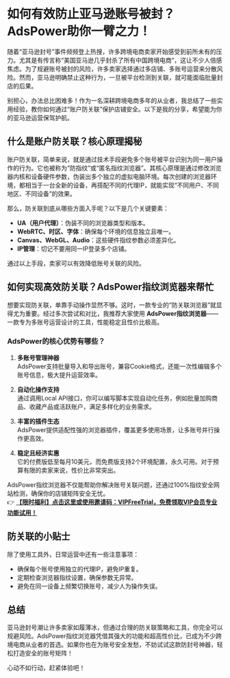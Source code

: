 # 如何有效防止亚马逊账号被封？AdsPower助你一臂之力！

随着“亚马逊封号”事件频频登上热搜，许多跨境电商卖家开始感受到前所未有的压力。尤其是有传言称“美国亚马逊几乎封杀了所有中国跨境电商”，这让不少人倍感焦虑。为了规避账号被封的风险，许多卖家选择通过多店铺、多账号运营来分散风险。然而，亚马逊明确禁止这种行为，一旦被平台检测到关联，就可能面临批量封店的后果。

别担心，办法总比困难多！作为一名深耕跨境电商多年的从业者，我总结了一些实用经验，教你如何通过“账户防关联”保护店铺安全。以下是我的分享，希望能为你的亚马逊运营保驾护航。

## 什么是账户防关联？核心原理揭秘

账户防关联，简单来说，就是通过技术手段避免多个账号被平台识别为同一用户操作的行为。它也被称为“防指纹”或“匿名指纹浏览器”。其核心原理是通过修改浏览器内核和设备硬件参数，伪装出多个独立的虚拟电脑环境。每次创建的浏览器环境，都相当于一台全新的设备，再搭配不同的代理IP，就能实现“不同用户、不同地区、不同设备”的效果。

那么，防关联到底从哪些方面入手呢？以下是几个关键要素：

- **UA（用户代理）**：伪装不同的浏览器类型和版本。
- **WebRTC、时区、字体**：确保每个环境的信息独立且唯一。
- **Canvas、WebGL、Audio**：这些硬件指纹参数必须差异化。
- **IP管理**：切记不要用同一IP登录多个店铺。

通过以上手段，卖家可以有效降低账号关联的风险。

## 如何实现高效防关联？AdsPower指纹浏览器来帮忙

想要实现防关联，单靠手动操作显然不够。这时，一款专业的“防关联浏览器”就显得尤为重要。经过多次尝试和对比，我推荐大家使用 **AdsPower指纹浏览器**——一款专为多账号运营设计的工具，性能稳定且性价比极高。

### AdsPower的核心优势有哪些？

1. **多账号管理神器**  
   AdsPower支持批量导入和导出账号，兼容Cookie格式，还能一次性编辑多个账号信息，极大提升运营效率。

2. **自动化操作支持**  
   通过调用Local API接口，你可以编写脚本实现自动化任务，例如批量加购商品、收藏产品或活跃账户，满足多样化的业务需求。

3. **丰富的插件生态**  
   AdsPower提供适配性强的浏览器插件，覆盖更多使用场景，让多账号并行操作更高效。

4. **稳定且经济实惠**  
   它的付费版低至每月10美元，而免费版支持2个环境配置，永久可用。对于预算有限的卖家来说，性价比非常突出。

AdsPower指纹浏览器不仅能帮助你解决账号关联问题，还通过100%指纹安全网站检测，确保你的店铺矩阵安全无忧。  
👉 **[【限时福利】点击这里或使用邀请码：VIPFreeTrial，免费领取VIP会员专业功能试用！](https://bit.ly/adspower_free)**

## 防关联的小贴士

除了使用工具外，日常运营中还有一些注意事项：  
- 确保每个账号使用独立的代理IP，避免IP重复。  
- 定期检查浏览器指纹设置，确保参数无异常。  
- 避免在同一设备上频繁切换账号，减少人为操作失误。

## 总结

亚马逊封号潮让许多卖家如履薄冰，但通过合理的防关联策略和工具，你完全可以规避风险。AdsPower指纹浏览器凭借其强大的功能和超高性价比，已成为不少跨境电商从业者的首选。如果你也在为账号安全发愁，不妨试试这款防封号神器，轻松打造安全的账号矩阵！

心动不如行动，赶紧体验吧！